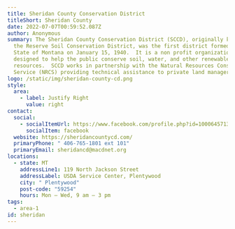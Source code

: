 ```yaml
---
title: Sheridan County Conservation District
titleShort: Sheridan County
date: 2022-07-07T00:59:52.087Z
author: Anonymous
summary: The Sheridan County Conservation District (SCCD), originally known as
  the Reserve Soil Conservation District, was the first district formed in the
  State of Montana on January 15, 1940.  It is a non profit organization that is
  designed to help the public conserve soil, water, and other renewable
  resources.  SCCD works in partnership with the Natural Resources Conservation
  Service (NRCS) providing technical assistance to private land managers.
logo: /static/img/sheridan-county-cd.png
style:
  area:
    - label: Justify Right
      value: right
contact:
  social:
    - socialItemUrl: https://www.facebook.com/profile.php?id=100064571324425
      socialItem: facebook
  website: https://sheridancountycd.com/
  primaryPhone: " 406-765-1801 ext 101"
  primaryEmail: sheridancd@macdnet.org
locations:
  - state: MT
    addressLine1: 119 North Jackson Street
    addressLabel: USDA Service Center, Plentywood
    city: " Plentywood"
    post-code: "59254"
    hours: Mon – Wed, 9 am – 3 pm
tags:
  - area-1
id: sheridan
---
```

